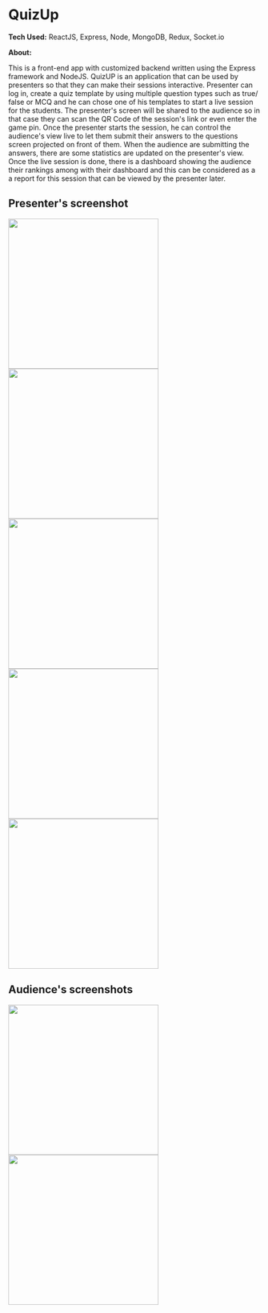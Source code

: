 # QuizUp

**Tech Used:** ReactJS, Express, Node, MongoDB, Redux, Socket.io

**About:** 

This is a front-end app with customized backend written using the Express framework and NodeJS. QuizUP is an application that can be used by presenters so that they 
can make their sessions interactive. Presenter can log in, create a quiz template by using multiple question types such as true/ false or MCQ and he can chose one of 
his templates to start a live session for the students. The presenter's screen will be shared to the audience so in that case they can scan the QR Code of the session's 
link or even enter the game pin. Once the presenter starts the session, he can control the audience's view live to let them submit their answers to the questions
screen projected on front of them. When the audience are submitting the answers, there are some statistics are updated on the presenter's view. Once the live session is 
done, there is a dashboard showing the audience their rankings among with their dashboard and this can be considered as a a report for this session that can be viewed by
the presenter later.

## Presenter's screenshot
<div style="width: 100%; display: flex; flex-wrap: wrap; justify-content: space-between; align-content: center">
<img src="https://user-images.githubusercontent.com/47497598/193188380-aa7608d2-9f11-4a9c-b495-a06022215e49.png" width="300"/>
<img src="https://user-images.githubusercontent.com/47497598/193188473-d7167052-d300-4067-a1a4-2410d0604092.png" width="300"/>
<img src="https://user-images.githubusercontent.com/47497598/193188646-3c8f08da-9e1b-4b19-bfad-3331f682a132.png" width="300"/>
<img src="https://user-images.githubusercontent.com/47497598/193188686-1235e6be-0540-4ce5-bc95-18ee3340d218.png" width="300"/>
<img src="https://user-images.githubusercontent.com/47497598/193188724-c5a9b5ce-aa1a-4fce-bea0-75c58e927165.png" width="300"/>
</div>

## Audience's screenshots
<div style="width: 100%; display: flex; flex-wrap: wrap; justify-content: space-between; align-content: center">
<img src="https://user-images.githubusercontent.com/47497598/193188766-5b35eae1-0391-411b-b693-42f9934feecc.png" width="300"/>
<img src="https://user-images.githubusercontent.com/47497598/193188790-39545e21-abd1-47b0-94b1-300cddd5fadf.png" width="300"/>
</div>
